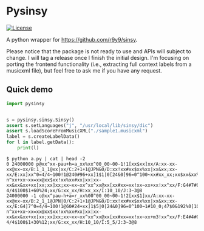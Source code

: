 # Pysinsy

[![License](http://img.shields.io/badge/license-MIT-brightgreen.svg?style=flat)](LICENSE.md)

A python wrapper for https://github.com/r9y9/sinsy.

Please notice that the package is not ready to use and APIs will subject to change. I will tag a release once I finish the initial design. I'm focusing on porting the frontend functionality (i.e., extracting full context labels from a musicxml file), but feel free to ask me if you have any request.

## Quick demo

```py
import pysinsy


s = pysinsy.sinsy.Sinsy()
assert s.setLanguages("j", "/usr/local/lib/sinsy/dic")
assert s.loadScoreFromMusicXML("./sample1.musicxml")
label = s.createLabelData()
for l in label.getData():
    print(l)
```
```
$ python a.py | cat | head -2
0 24000000 p@xx^xx-pau+h=a_xx%xx^00_00~00-1!1[xx$xx]xx/A:xx-xx-xx@xx~xx/B:1_1_1@xx|xx/C:2+1+1@JPN&0/D:xx!xx#xx$xx%xx|xx&xx;xx-xx/E:xx]xx^0=4/4~100!1@240#96+xx]1$1|0[24&0]96=0^100~xx#xx_xx;xx$xx&xx%xx[xx|0]0-n^xx+xx~xx=xx@xx$xx!xx%xx#xx|xx|xx-xx&xx&xx+xx[xx;xx]xx;xx~xx~xx^xx^xx@xx[xx#xx=xx!xx~xx+xx!xx^xx/F:G4#7#0-4/4$100$1+60%24;xx/G:xx_xx/H:xx_xx/I:10_10/J:3~3@8
24000000 -1 c@xx^pau-h+a=r_xx%00^00_00~00-1!2[xx$1]xx/A:xx-xx-xx@xx~xx/B:2_1_1@JPN|0/C:2+1+1@JPN&0/D:xx!xx#xx$xx%xx|xx&xx;xx-xx/E:G4]7^0=4/4~100!1@60#24+xx]1$5|0[24&0]96=0^100~1#10_0;47$0&192%0[100|0]0-n^xx+xx~xx=xx@xx$xx!xx%xx#xx|xx|xx-xx&xx&xx+xx[xx;xx]xx;xx~xx~xx^xx^xx@xx[xx#xx=xx!xx~xx+m3!xx^xx/F:E4#4#0-4/4$100$1+30%12;xx/G:xx_xx/H:10_10/I:5_5/J:3~3@8
```
